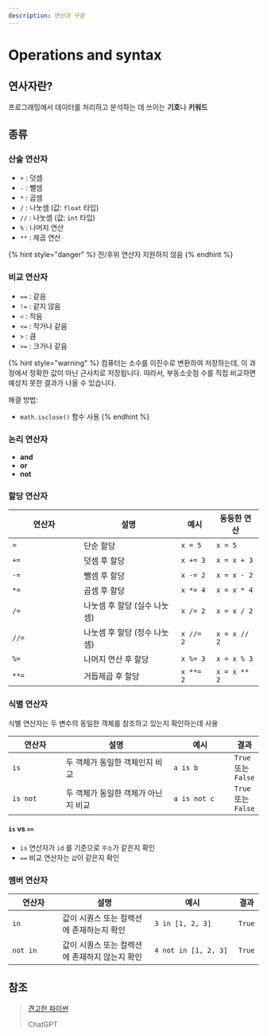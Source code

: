 ```yaml
---
description: 연산과 구문
---
```


# Operations and syntax

## 연사자란?

프로그래밍에서 데이터를 처리하고 분석하는 데 쓰이는 **기호**나 **키워드**

## 종류

### 산술 연산자

* `+` : 덧셈
* `-` : 뺄셈
* `*` : 곱셈
* `/` : 나눗셈 (값: `float` 타입)
* `//` : 나눗셈 (값: `int` 타입)
* `%` : 나머지 연산
* `**` : 제곱 연산

{% hint style="danger" %}
전/후위 연산자 지원하지 않음
{% endhint %}

### 비교 연산자

* `==` : 같음
* `!=` : 같지 않음
* `<` : 작음
* `<=` : 작거나 같음
* `>` : 큼
* `>=` : 크거나 같음&#x20;

{% hint style="warning" %}
컴퓨터는 소수를 이진수로 변환하여 저장하는데, 이 과정에서 정확한 값이 아닌 근사치로 저장됩니다. 따라서, 부동소숫점 수를 직접 비교하면 예상치 못한 결과가 나올 수 있습니다.



해결 방법:

* `math.isclose()` 함수 사용
{% endhint %}

### 논리 연산자

* **and**
* **or**
* **not**

### 할당 연산자

<table><thead><tr><th width="128">연산자</th><th>설명</th><th>예시</th><th>동등한 연산</th></tr></thead><tbody><tr><td><code>=</code></td><td>단순 할당</td><td><code>x = 5</code></td><td><code>x = 5</code></td></tr><tr><td><code>+=</code></td><td>덧셈 후 할당</td><td><code>x += 3</code></td><td><code>x = x + 3</code></td></tr><tr><td><code>-=</code></td><td>뺄셈 후 할당</td><td><code>x -= 2</code></td><td><code>x = x - 2</code></td></tr><tr><td><code>*=</code></td><td>곱셈 후 할당</td><td><code>x *= 4</code></td><td><code>x = x * 4</code></td></tr><tr><td><code>/=</code></td><td>나눗셈 후 할당 (실수 나눗셈)</td><td><code>x /= 2</code></td><td><code>x = x / 2</code></td></tr><tr><td><code>//=</code></td><td>나눗셈 후 할당 (정수 나눗셈)</td><td><code>x //= 2</code></td><td><code>x = x // 2</code></td></tr><tr><td><code>%=</code></td><td>나머지 연산 후 할당</td><td><code>x %= 3</code></td><td><code>x = x % 3</code></td></tr><tr><td><code>**=</code></td><td>거듭제곱 후 할당</td><td><code>x **= 2</code></td><td><code>x = x ** 2</code></td></tr></tbody></table>

### 식별 연산자

식별 연산자는 두 변수의 동일한 객체를 참조하고 있는지 확인하는데 사용

<table><thead><tr><th width="118">연산자</th><th width="271">설명</th><th width="137">예시</th><th>결과</th></tr></thead><tbody><tr><td><code>is</code></td><td>두 객체가 동일한 객체인지 비교</td><td><code>a is b</code></td><td><code>True</code> 또는 <code>False</code></td></tr><tr><td><code>is not</code></td><td>두 객체가 동일한 객체가 아닌지 비교</td><td><code>a is not c</code></td><td><code>True</code> 또는 <code>False</code></td></tr></tbody></table>

#### `is` vs `==`

* `is` 연산자가 `id` 를 기준으로 `주소`가 같은지 확인
* `==` 비교 연산자는 `값`이 같은지 확인

### 멤버 연산자

<table><thead><tr><th width="125">연산자</th><th width="271">설명</th><th width="238">예시</th><th>결과</th></tr></thead><tbody><tr><td><code>in</code></td><td>값이 시퀀스 또는 컬렉션에 존재하는지 확인</td><td><code>3 in [1, 2, 3]</code></td><td><code>True</code></td></tr><tr><td><code>not in</code></td><td>값이 시퀀스 또는 컬렉션에 존재하지 않는지 확인</td><td><code>4 not in [1, 2, 3]</code></td><td><code>True</code></td></tr></tbody></table>

## 참조

> [견고한 파이썬](https://www.books.weniv.co.kr/python)
>
> ChatGPT
